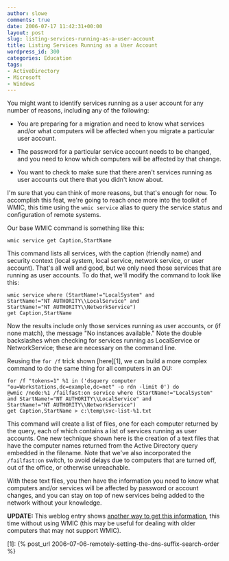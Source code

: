 ```yaml
---
author: slowe
comments: true
date: 2006-07-17 11:42:31+00:00
layout: post
slug: listing-services-running-as-a-user-account
title: Listing Services Running as a User Account
wordpress_id: 300
categories: Education
tags:
- ActiveDirectory
- Microsoft
- Windows
---
```


You might want to identify services running as a user account for any number of reasons, including any of the following:

* You are preparing for a migration and need to know what services and/or what computers will be affected when you migrate a particular user account.

* The password for a particular service account needs to be changed, and you need to know which computers will be affected by that change.

* You want to check to make sure that there aren't services running as user accounts out there that you didn't know about.

I'm sure that you can think of more reasons, but that's enough for now. To accomplish this feat, we're going to reach once more into the toolkit of WMIC, this time using the `wmic service` alias to query the service status and configuration of remote systems.

Our base WMIC command is something like this:

    wmic service get Caption,StartName

This command lists all services, with the caption (friendly name) and security context (local system, local service, network service, or user account). That's all well and good, but we only need those services that are running as user accounts. To do that, we'll modify the command to look like this:

    wmic service where (StartName!="LocalSystem" and 
    StartName!="NT AUTHORITY\\LocalService" and 
    StartName!="NT AUTHORITY\\NetworkService") 
    get Caption,StartName

Now the results include only those services running as user accounts, or (if none match), the message "No instances available." Note the double backslashes when checking for services running as LocalService or NetworkService; these are necessary on the command line.

Reusing the `for /f` trick shown [here][1], we can build a more complex command to do the same thing for all computers in an OU:

    for /f "tokens=1" %1 in ('dsquery computer 
    "ou=Workstations,dc=example,dc=net" -o rdn -limit 0') do 
    @wmic /node:%1 /failfast:on service where (StartName!="LocalSystem" 
    and StartName!="NT AUTHORITY\\LocalService" and 
    StartName!="NT AUTHORITY\\NetworkService") 
    get Caption,StartName > c:\temp\svc-list-%1.txt

This command will create a list of files, one for each computer returned by the query, each of which contains a list of services running as user accounts. One new technique shown here is the creation of a text files that have the computer names returned from the Active Directory query embedded in the filename. Note that we've also incorporated the `/failfast:on` switch, to avoid delays due to computers that are turned off, out of the office, or otherwise unreachable.

With these text files, you then have the information you need to know what computers and/or services will be affected by password or account changes, and you can stay on top of new services being added to the network without your knowledge.

**UPDATE:** This weblog entry shows [another way to get this information](http://guy.netguru.co.il/archives/19-Querying-services-and-the-account-they-run-under.html), this time without using WMIC (this may be useful for dealing with older computers that may not support WMIC).

[1]: {% post_url 2006-07-06-remotely-setting-the-dns-suffix-search-order %}
